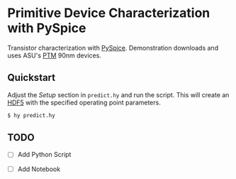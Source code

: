# Primitive Device Characterization with PySpice

Transistor characterization with
[PySpice](https://pyspice.fabrice-salvaire.fr/). Demonstration downloads and
uses ASU's [PTM](http://ptm.asu.edu/) 90nm devices.

## Quickstart

Adjust the *Setup* section in `predict.hy` and run the script. This will create
an [HDF5](https://www.h5py.org/) with the specified operating point parameters.

```bash
$ hy predict.hy

```

## TODO

- [ ] Add Python Script
- [ ] Add Notebook

